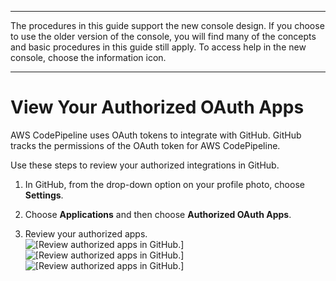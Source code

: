 --------

The procedures in this guide support the new console design\. If you choose to use the older version of the console, you will find many of the concepts and basic procedures in this guide still apply\. To access help in the new console, choose the information icon\.

--------

# View Your Authorized OAuth Apps<a name="GitHub-view-oauth-token"></a>

AWS CodePipeline uses OAuth tokens to integrate with GitHub\. GitHub tracks the permissions of the OAuth token for AWS CodePipeline\.

Use these steps to review your authorized integrations in GitHub\.

1. In GitHub, from the drop\-down option on your profile photo, choose **Settings**\.

1. Choose **Applications** and then choose **Authorized OAuth Apps**\.

1. Review your authorized apps\.  
![\[Review authorized apps in GitHub.\]](http://docs.aws.amazon.com/codepipeline/latest/userguide/images/oauth-apps.png)![\[Review authorized apps in GitHub.\]](http://docs.aws.amazon.com/codepipeline/latest/userguide/)![\[Review authorized apps in GitHub.\]](http://docs.aws.amazon.com/codepipeline/latest/userguide/)